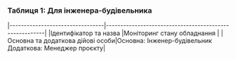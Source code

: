 ### Таблиця 1: Для інженера-будівельника

|---------------------------------|--------------------------------------------------------|
|Ідентифікатор та назва           |Моніторинг стану обладнання                             |
|Основна та додаткова дійові особи|Основна: Інженер-будівельник Додаткова: Менеджер проєкту|




